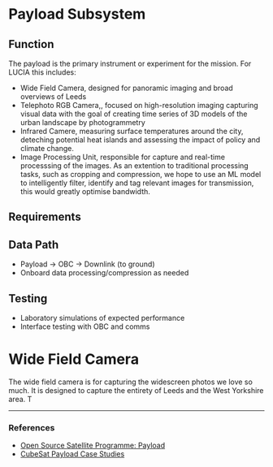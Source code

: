 # Payload Subsystem

## Function

The payload is the primary instrument or experiment for the mission. For LUCIA this includes:

- Wide Field Camera, designed for panoramic imaging and broad overviews of Leeds
- Telephoto RGB Camera,, focused on high-resolution imaging capturing visual data with the goal of creating time series of 3D models of the urban landscape by photogrammetry
- Infrared Camere, measuring surface temperatures around the city, deteching potential heat islands and assessing the impact of policy and climate change.
- Image Processing Unit, responsible for capture and real-time processsing of the images. As an extention to traditional processing tasks, such as cropping and compression, we hope to use an ML model to intelligently filter, identify and tag relevant images for transmission, this would greatly optimise bandwidth.




## Requirements



## Data Path

- Payload → OBC → Downlink (to ground)
- Onboard data processing/compression as needed

## Testing

- Laboratory simulations of expected performance
- Interface testing with OBC and comms


# Wide Field Camera

The wide field camera is for capturing the widescreen photos we love so much. It is designed to capture the entirety of Leeds and the West Yorkshire area. T

---

### References

- [Open Source Satellite Programme: Payload](https://www.opensourcesatellite.org/)
- [CubeSat Payload Case Studies](https://www.nasa.gov/content/cubesat-launch-initiative)